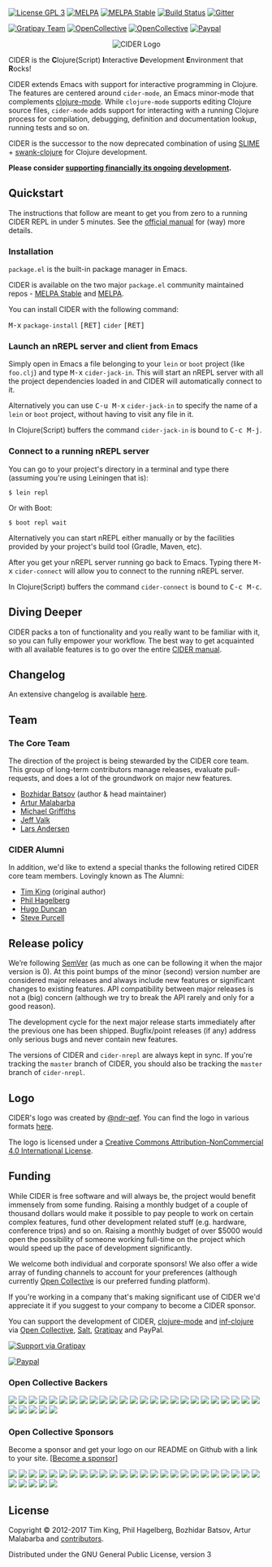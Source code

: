 [![License GPL 3][badge-license]](http://www.gnu.org/licenses/gpl-3.0.txt)
[![MELPA](http://melpa.org/packages/cider-badge.svg)](http://melpa.org/#/cider)
[![MELPA Stable](http://stable.melpa.org/packages/cider-badge.svg)](http://stable.melpa.org/#/cider)
[![Build Status](https://travis-ci.org/clojure-emacs/cider.png?branch=master)](https://travis-ci.org/clojure-emacs/cider)
[![Gitter](https://badges.gitter.im/Join%20Chat.svg)](https://gitter.im/clojure-emacs/cider?utm_source=badge&utm_medium=badge&utm_campaign=pr-badge&utm_content=badge)

[![Gratipay Team](https://img.shields.io/gratipay/team/cider.svg?maxAge=2592000)](https://gratipay.com/cider/)
[![OpenCollective](https://opencollective.com/cider/backers/badge.svg)](#backers)
[![OpenCollective](https://opencollective.com/cider/sponsors/badge.svg)](#sponsors)
[![Paypal](https://www.paypalobjects.com/en_US/i/btn/btn_donate_SM.gif)](https://www.paypal.com/cgi-bin/webscr?cmd=_s-xclick&hosted_button_id=GRQKNBM6P8VRQ)

<p align="center">
  <img src="https://raw.github.com/clojure-emacs/cider/master/logo/cider-logo-w640.png" alt="CIDER Logo"/>
</p>

CIDER is the **C**lojure(Script) **I**nteractive **D**evelopment **E**nvironment
that **R**ocks!

CIDER extends Emacs with support for interactive programming in Clojure. The
features are centered around `cider-mode`, an Emacs minor-mode that complements
[clojure-mode][]. While `clojure-mode` supports editing Clojure source files,
`cider-mode` adds support for interacting with a running Clojure process for
compilation, debugging, definition and documentation lookup, running tests and
so on.

CIDER is the successor to the now deprecated combination of using [SLIME][] +
[swank-clojure][] for Clojure development.

**Please consider [supporting financially its ongoing development](#funding).**

## Quickstart

The instructions that follow are meant to get you from zero to a running CIDER
REPL in under 5 minutes.  See the
[official manual](http://cider.readthedocs.org/en/latest/) for (way) more
details.

### Installation

`package.el` is the built-in package manager in Emacs.

CIDER is available on the two major `package.el` community
maintained repos -
[MELPA Stable](http://stable.melpa.org)
and [MELPA](http://melpa.org).

You can install CIDER with the following command:

<kbd>M-x</kbd> `package-install` <kbd>[RET]</kbd> `cider` <kbd>[RET]</kbd>

### Launch an nREPL server and client from Emacs

Simply open in Emacs a file belonging to your `lein` or `boot` project (like
`foo.clj`) and type <kbd>M-x</kbd> `cider-jack-in`. This will start an nREPL
server with all the project dependencies loaded in and CIDER will automatically
connect to it.

Alternatively you can use <kbd>C-u M-x</kbd> `cider-jack-in` to specify the name
of a `lein` or `boot` project, without having to visit any file in it.

In Clojure(Script) buffers the command `cider-jack-in` is bound to <kbd>C-c
M-j</kbd>.

### Connect to a running nREPL server

You can go to your project's directory in a terminal and type there
(assuming you're using Leiningen that is):

```
$ lein repl
```

Or with Boot:

```
$ boot repl wait
```

Alternatively you can start nREPL either manually or by the facilities provided
by your project's build tool (Gradle, Maven, etc).

After you get your nREPL server running go back to Emacs.  Typing there <kbd>M-x</kbd>
`cider-connect` will allow you to connect to the running nREPL server.

In Clojure(Script) buffers the command `cider-connect` is bound to <kbd>C-c M-c</kbd>.

## Diving Deeper

CIDER packs a ton of functionality and you really want to be familiar with it,
so you can fully empower your workflow. The best way to get acquainted with all
available features is to go over the entire
[CIDER manual](http://cider.readthedocs.org/).

## Changelog

An extensive changelog is available [here](CHANGELOG.md).

## Team

### The Core Team

The direction of the project is being stewarded by the CIDER core team. This
group of long-term contributors manage releases, evaluate pull-requests, and
does a lot of the groundwork on major new features.

* [Bozhidar Batsov](https://github.com/bbatsov) (author & head maintainer)
* [Artur Malabarba](https://github.com/malabarba)
* [Michael Griffiths](https://github.com/cichli)
* [Jeff Valk](https://github.com/jeffvalk)
* [Lars Andersen](https://github.com/expez)

### CIDER Alumni

In addition, we'd like to extend a special thanks the following retired CIDER
core team members. Lovingly known as The Alumni:

* [Tim King](https://github.com/kingtim) (original author)
* [Phil Hagelberg](https://github.com/technomancy)
* [Hugo Duncan](https://github.com/hugoduncan)
* [Steve Purcell](https://github.com/purcell)

## Release policy

We’re following [SemVer](http://semver.org/) (as much as one can be
following it when the major version is 0). At this point bumps of the
minor (second) version number are considered major releases and always
include new features or significant changes to existing features. API
compatibility between major releases is not a (big) concern (although we try
to break the API rarely and only for a good reason).

The development cycle for the next major
release starts immediately after the previous one has been
shipped. Bugfix/point releases (if any) address only serious bugs and
never contain new features.

The versions of CIDER and `cider-nrepl` are always kept in sync. If you're
tracking the `master` branch of CIDER, you should also be tracking the `master`
branch of `cider-nrepl`.

## Logo

CIDER's logo was created by [@ndr-qef](https://github.com/ndr-qef). You can find
the logo in various formats
[here](https://github.com/clojure-emacs/cider/tree/master/logo).

The logo is licensed under a
[Creative Commons Attribution-NonCommercial 4.0 International License](http://creativecommons.org/licenses/by-nc/4.0/deed.en_GB).

## Funding

While CIDER is free software and will always be, the project would benefit immensely from some funding.
Raising a monthly budget of a couple of thousand dollars would make it possible to pay people to work on
certain complex features, fund other development related stuff (e.g. hardware, conference trips) and so on.
Raising a monthly budget of over $5000 would open the possibility of someone working full-time on the project
which would speed up the pace of development significantly.

We welcome both individual and corporate sponsors! We also offer a wide array of funding channels to account
for your preferences (although currently [Open Collective](https://opencollective.com/cider) is our preferred funding platform).

If you're working in a company that's making significant use of CIDER we'd appreciate it if you suggest to your company
to become a CIDER sponsor.

You can support the development of CIDER, [clojure-mode][] and [inf-clojure][] via
[Open Collective](https://opencollective.com/cider),
[Salt](https://salt.bountysource.com/teams/cider),
[Gratipay](https://www.gratipay.com/cider) and PayPal.

[![Support via Gratipay](https://cdn.rawgit.com/gratipay/gratipay-badge/2.1.3/dist/gratipay.png)](https://gratipay.com/cider)

[![Paypal](https://www.paypalobjects.com/en_US/i/btn/btn_donate_SM.gif)](https://www.paypal.com/cgi-bin/webscr?cmd=_s-xclick&hosted_button_id=GRQKNBM6P8VRQ)

### Open Collective Backers

<a href="https://opencollective.com/cider/backer/0/website" target="_blank"><img src="https://opencollective.com/cider/backer/0/avatar.svg"></a>
<a href="https://opencollective.com/cider/backer/1/website" target="_blank"><img src="https://opencollective.com/cider/backer/1/avatar.svg"></a>
<a href="https://opencollective.com/cider/backer/2/website" target="_blank"><img src="https://opencollective.com/cider/backer/2/avatar.svg"></a>
<a href="https://opencollective.com/cider/backer/3/website" target="_blank"><img src="https://opencollective.com/cider/backer/3/avatar.svg"></a>
<a href="https://opencollective.com/cider/backer/4/website" target="_blank"><img src="https://opencollective.com/cider/backer/4/avatar.svg"></a>
<a href="https://opencollective.com/cider/backer/5/website" target="_blank"><img src="https://opencollective.com/cider/backer/5/avatar.svg"></a>
<a href="https://opencollective.com/cider/backer/6/website" target="_blank"><img src="https://opencollective.com/cider/backer/6/avatar.svg"></a>
<a href="https://opencollective.com/cider/backer/7/website" target="_blank"><img src="https://opencollective.com/cider/backer/7/avatar.svg"></a>
<a href="https://opencollective.com/cider/backer/8/website" target="_blank"><img src="https://opencollective.com/cider/backer/8/avatar.svg"></a>
<a href="https://opencollective.com/cider/backer/9/website" target="_blank"><img src="https://opencollective.com/cider/backer/9/avatar.svg"></a>
<a href="https://opencollective.com/cider/backer/10/website" target="_blank"><img src="https://opencollective.com/cider/backer/10/avatar.svg"></a>
<a href="https://opencollective.com/cider/backer/11/website" target="_blank"><img src="https://opencollective.com/cider/backer/11/avatar.svg"></a>
<a href="https://opencollective.com/cider/backer/12/website" target="_blank"><img src="https://opencollective.com/cider/backer/12/avatar.svg"></a>
<a href="https://opencollective.com/cider/backer/13/website" target="_blank"><img src="https://opencollective.com/cider/backer/13/avatar.svg"></a>
<a href="https://opencollective.com/cider/backer/14/website" target="_blank"><img src="https://opencollective.com/cider/backer/14/avatar.svg"></a>
<a href="https://opencollective.com/cider/backer/15/website" target="_blank"><img src="https://opencollective.com/cider/backer/15/avatar.svg"></a>
<a href="https://opencollective.com/cider/backer/16/website" target="_blank"><img src="https://opencollective.com/cider/backer/16/avatar.svg"></a>
<a href="https://opencollective.com/cider/backer/17/website" target="_blank"><img src="https://opencollective.com/cider/backer/17/avatar.svg"></a>
<a href="https://opencollective.com/cider/backer/18/website" target="_blank"><img src="https://opencollective.com/cider/backer/18/avatar.svg"></a>
<a href="https://opencollective.com/cider/backer/19/website" target="_blank"><img src="https://opencollective.com/cider/backer/19/avatar.svg"></a>
<a href="https://opencollective.com/cider/backer/20/website" target="_blank"><img src="https://opencollective.com/cider/backer/20/avatar.svg"></a>
<a href="https://opencollective.com/cider/backer/21/website" target="_blank"><img src="https://opencollective.com/cider/backer/21/avatar.svg"></a>
<a href="https://opencollective.com/cider/backer/22/website" target="_blank"><img src="https://opencollective.com/cider/backer/22/avatar.svg"></a>
<a href="https://opencollective.com/cider/backer/23/website" target="_blank"><img src="https://opencollective.com/cider/backer/23/avatar.svg"></a>
<a href="https://opencollective.com/cider/backer/24/website" target="_blank"><img src="https://opencollective.com/cider/backer/24/avatar.svg"></a>
<a href="https://opencollective.com/cider/backer/25/website" target="_blank"><img src="https://opencollective.com/cider/backer/25/avatar.svg"></a>
<a href="https://opencollective.com/cider/backer/26/website" target="_blank"><img src="https://opencollective.com/cider/backer/26/avatar.svg"></a>
<a href="https://opencollective.com/cider/backer/27/website" target="_blank"><img src="https://opencollective.com/cider/backer/27/avatar.svg"></a>
<a href="https://opencollective.com/cider/backer/28/website" target="_blank"><img src="https://opencollective.com/cider/backer/28/avatar.svg"></a>
<a href="https://opencollective.com/cider/backer/29/website" target="_blank"><img src="https://opencollective.com/cider/backer/29/avatar.svg"></a>

### Open Collective Sponsors

Become a sponsor and get your logo on our README on Github with a link to your
site. [[Become a sponsor](https://opencollective.com/cider#sponsor)]

<a href="https://opencollective.com/cider/sponsor/0/website" target="_blank"><img src="https://opencollective.com/cider/sponsor/0/avatar.svg"></a>
<a href="https://opencollective.com/cider/sponsor/1/website" target="_blank"><img src="https://opencollective.com/cider/sponsor/1/avatar.svg"></a>
<a href="https://opencollective.com/cider/sponsor/2/website" target="_blank"><img src="https://opencollective.com/cider/sponsor/2/avatar.svg"></a>
<a href="https://opencollective.com/cider/sponsor/3/website" target="_blank"><img src="https://opencollective.com/cider/sponsor/3/avatar.svg"></a>
<a href="https://opencollective.com/cider/sponsor/4/website" target="_blank"><img src="https://opencollective.com/cider/sponsor/4/avatar.svg"></a>
<a href="https://opencollective.com/cider/sponsor/5/website" target="_blank"><img src="https://opencollective.com/cider/sponsor/5/avatar.svg"></a>
<a href="https://opencollective.com/cider/sponsor/6/website" target="_blank"><img src="https://opencollective.com/cider/sponsor/6/avatar.svg"></a>
<a href="https://opencollective.com/cider/sponsor/7/website" target="_blank"><img src="https://opencollective.com/cider/sponsor/7/avatar.svg"></a>
<a href="https://opencollective.com/cider/sponsor/8/website" target="_blank"><img src="https://opencollective.com/cider/sponsor/8/avatar.svg"></a>
<a href="https://opencollective.com/cider/sponsor/9/website" target="_blank"><img src="https://opencollective.com/cider/sponsor/9/avatar.svg"></a>
<a href="https://opencollective.com/cider/sponsor/10/website" target="_blank"><img src="https://opencollective.com/cider/sponsor/10/avatar.svg"></a>
<a href="https://opencollective.com/cider/sponsor/11/website" target="_blank"><img src="https://opencollective.com/cider/sponsor/11/avatar.svg"></a>
<a href="https://opencollective.com/cider/sponsor/12/website" target="_blank"><img src="https://opencollective.com/cider/sponsor/12/avatar.svg"></a>
<a href="https://opencollective.com/cider/sponsor/13/website" target="_blank"><img src="https://opencollective.com/cider/sponsor/13/avatar.svg"></a>
<a href="https://opencollective.com/cider/sponsor/14/website" target="_blank"><img src="https://opencollective.com/cider/sponsor/14/avatar.svg"></a>
<a href="https://opencollective.com/cider/sponsor/15/website" target="_blank"><img src="https://opencollective.com/cider/sponsor/15/avatar.svg"></a>
<a href="https://opencollective.com/cider/sponsor/16/website" target="_blank"><img src="https://opencollective.com/cider/sponsor/16/avatar.svg"></a>
<a href="https://opencollective.com/cider/sponsor/17/website" target="_blank"><img src="https://opencollective.com/cider/sponsor/17/avatar.svg"></a>
<a href="https://opencollective.com/cider/sponsor/18/website" target="_blank"><img src="https://opencollective.com/cider/sponsor/18/avatar.svg"></a>
<a href="https://opencollective.com/cider/sponsor/19/website" target="_blank"><img src="https://opencollective.com/cider/sponsor/19/avatar.svg"></a>
<a href="https://opencollective.com/cider/sponsor/20/website" target="_blank"><img src="https://opencollective.com/cider/sponsor/20/avatar.svg"></a>
<a href="https://opencollective.com/cider/sponsor/21/website" target="_blank"><img src="https://opencollective.com/cider/sponsor/21/avatar.svg"></a>
<a href="https://opencollective.com/cider/sponsor/22/website" target="_blank"><img src="https://opencollective.com/cider/sponsor/22/avatar.svg"></a>
<a href="https://opencollective.com/cider/sponsor/23/website" target="_blank"><img src="https://opencollective.com/cider/sponsor/23/avatar.svg"></a>
<a href="https://opencollective.com/cider/sponsor/24/website" target="_blank"><img src="https://opencollective.com/cider/sponsor/24/avatar.svg"></a>
<a href="https://opencollective.com/cider/sponsor/25/website" target="_blank"><img src="https://opencollective.com/cider/sponsor/25/avatar.svg"></a>
<a href="https://opencollective.com/cider/sponsor/26/website" target="_blank"><img src="https://opencollective.com/cider/sponsor/26/avatar.svg"></a>
<a href="https://opencollective.com/cider/sponsor/27/website" target="_blank"><img src="https://opencollective.com/cider/sponsor/27/avatar.svg"></a>
<a href="https://opencollective.com/cider/sponsor/28/website" target="_blank"><img src="https://opencollective.com/cider/sponsor/28/avatar.svg"></a>
<a href="https://opencollective.com/cider/sponsor/29/website" target="_blank"><img src="https://opencollective.com/cider/sponsor/29/avatar.svg"></a>

## License

Copyright © 2012-2017 Tim King, Phil Hagelberg, Bozhidar Batsov, Artur Malabarba and
[contributors](https://github.com/clojure-emacs/cider/contributors).

Distributed under the GNU General Public License, version 3

[badge-license]: https://img.shields.io/badge/license-GPL_3-green.svg
[nREPL]: https://github.com/clojure/tools.nrepl
[SLIME]: https://github.com/slime/slime
[swank-clojure]: https://github.com/technomancy/swank-clojure
[Sly]: https://github.com/capitaomorte/sly
[Geiser]: https://github.com/jaor/geiser
[clojure-mode]: https://github.com/clojure-emacs/clojure-mode
[inf-clojure]: https://github.com/clojure-emacs/inf-clojure

